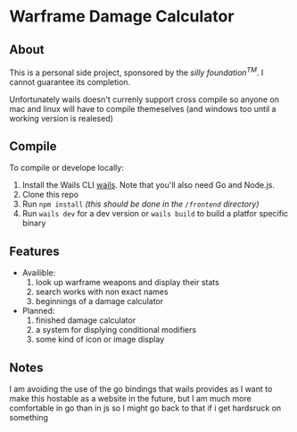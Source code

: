 # Warframe Damage Calculator

## About

This is a personal side project, sponsored by the *silly foundation<sup>TM</sup>*. I cannot guarantee its completion.

Unfortunately wails doesn't currenly support cross compile so anyone on mac and linux will have to compile themeselves (and windows too until a working version is realesed)

## Compile

To compile or develope locally:

1. Install the Wails CLI [wails](https://wails.io). Note that you'll also need Go and Node.js.
2. Clone this repo
3. Run ```npm install``` *(this should be done in the ```/frontend``` directory)*
4. Run ```wails dev``` for a dev version or ```wails build``` to build a platfor specific binary

## Features

- Availible:
    1. look up warframe weapons and display their stats
    2. search works with non exact names
    3. beginnings of a damage calculator
- Planned:
    1. finished damage calculator
    2. a system for displying conditional modifiers
    3. some kind of icon or image display

## Notes

I am avoiding the use of the go bindings that wails provides as I want to make this hostable as a website in the future, but I am much more comfortable in go than in js so I might go back to that if i get hardsruck on something


